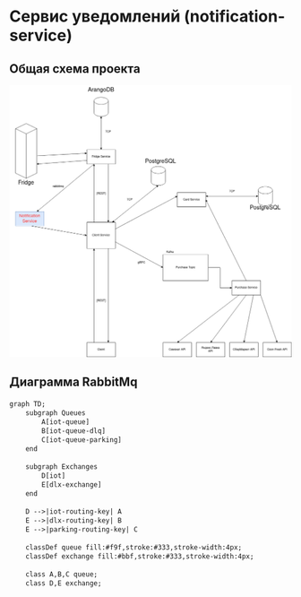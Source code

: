 # Сервис уведомлений (notification-service)

## Общая схема проекта

![iot-project-1.png](images/iot-project-1.png)



## Диаграмма RabbitMq

```mermaid
graph TD;
    subgraph Queues
        A[iot-queue]
        B[iot-queue-dlq]
        C[iot-queue-parking]
    end

    subgraph Exchanges
        D[iot]
        E[dlx-exchange]
    end

    D -->|iot-routing-key| A
    E -->|dlx-routing-key| B
    E -->|parking-routing-key| C

    classDef queue fill:#f9f,stroke:#333,stroke-width:4px;
    classDef exchange fill:#bbf,stroke:#333,stroke-width:4px;

    class A,B,C queue;
    class D,E exchange;
```